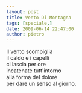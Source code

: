 ```yaml
---
layout: post
title: Vento Di Montagna
tags: [speciale,]
date: 2009-06-14 22:47:00
author: pietro
---
```

Il vento scompiglia<br/>il caldo e i capelli<br/>ci lascia per ore<br/>incatenate tutt'intorno<br/>alla forma del dolore<br/>per dare un senso al giorno.

